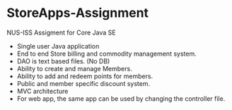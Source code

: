 StoreApps-Assignment
====================

NUS-ISS Assigment for Core Java SE

+ Single user Java application
+ End to end Store billing and commodity management system.
+ DAO is text based files. (No DB)
+ Ability to create and manage Members.
+ Ability to add and redeem points for members.
+ Public and member specific discount system.
+ MVC architecture
+ For web app, the same app can be used by changing the controller file.
